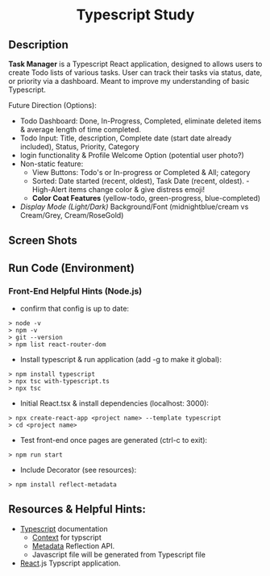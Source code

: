 <h1 align="center">Typescript Study</h1>

<!-- Image Here? -->
## Description

**Task Manager** is a Typescript React application, designed to allows users to create Todo lists of various tasks.  User can track their tasks via status, date, or priority via a dashboard. Meant to improve my understanding of basic Typescript.

Future Direction (Options):
- Todo Dashboard: Done, In-Progress, Completed, eliminate deleted items & average length of time completed. 
- Todo Input: Title, description, Complete date (start date already included), Status, Priority, Category
- login functionality & Profile Welcome Option (potential user photo?)
- Non-static feature: 
    - View Buttons: Todo's or In-progress or Completed & All; category
    - Sorted: Date started (recent, oldest), Task Date (recent, oldest).
            - High-Alert items change color & give distress emoji! 
    - **Color Coat Features** (yellow-todo, green-progress, blue-completed) 
- *Display Mode (Light/Dark)* Background/Font (midnightblue/cream vs Cream/Grey, Cream/RoseGold)


## Screen Shots 

<!-- - TODO: optional video?  -->


## Run Code (Environment)
### Front-End Helpful Hints (Node.js)
- confirm that config is up to date:

```
> node -v
> npm -v
> git --version
> npm list react-router-dom
```

- Install typescript & run application (add -g to make it global):
```
> npm install typescript
> npx tsc with-typescript.ts
> npx tsc
```

- Initial React.tsx & install dependencies (localhost: 3000):
```
> npx create-react-app <project name> --template typescript
> cd <project name>
```

<!-- > npm install --save react-router-dom -->

- Test front-end once pages are generated (ctrl-c to exit):
```
> npm run start
```
- Include Decorator (see resources):
```
> npm install reflect-metadata
```




## Resources & Helpful Hints:
- [Typescript](https://www.typescriptlang.org/docs/) documentation
    - [Context](https://react-typescript-cheatsheet.netlify.app/docs/basic/getting-started/context/) for typscript
    - [Metadata](https://www.npmjs.com/package/reflect-metadata) Reflection API.
    - Javascript file will be generated from Typescript file
- [React](https://create-react-app.dev/docs/adding-typescript/).js Typscript application. 

